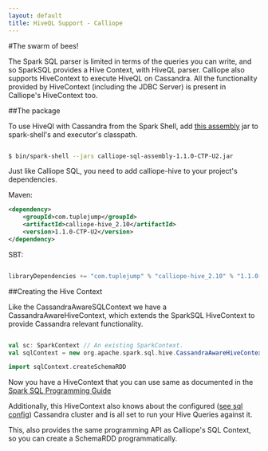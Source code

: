 ```yaml
---
layout: default
title: HiveQL Support - Calliope
---
```

#The swarm of bees!

The Spark SQL parser is limited in terms of the queries you can write, and so SparkSQL provides a Hive Context, with HiveQL parser. Calliope also supports HiveContext to execute HiveQL on Cassandra. All the functionality provided by HiveContext (including the JDBC Server) is present in Calliope's HiveContext too.

##The package

To use HiveQl with Cassandra from the Spark Shell, add [this assembly](http://downloads.tuplejump.com/calliope-hive-assembly-1.1.0-CTP-U2.jar) jar to spark-shell's and executor's classpath.

```sh

$ bin/spark-shell --jars calliope-sql-assembly-1.1.0-CTP-U2.jar

```

Just like Calliope SQL, you need to add calliope-hive to your project's dependencies.

Maven:

```xml
<dependency>
    <groupId>com.tuplejump</groupId>
    <artifactId>calliope-hive_2.10</artifactId>
    <version>1.1.0-CTP-U2</version>
</dependency>

```

SBT:

```scala

libraryDependencies += "com.tuplejump" % "calliope-hive_2.10" % "1.1.0-CTP-U2"

```

##Creating the Hive Context

Like the CassandraAwareSQLContext we have a CassandraAwareHiveContext, which extends the SparkSQL HiveContext to provide Cassandra relevant functionality.

```scala

val sc: SparkContext // An existing SparkContext.
val sqlContext = new org.apache.spark.sql.hive.CassandraAwareHiveContext(sc)

import sqlContext.createSchemaRDD

```

Now you have a HiveContext that you can use same as documented in the [Spark SQL Programming Guide](https://spark.apache.org/docs/latest/sql-programming-guide.html)

Additionally, this HiveContext also knows about the configured \([see sql config](start-with-sql.md)\) Cassandra cluster and is all set to run your Hive Queries against it.

This, also provides the same programming API as Calliope's SQL Context, so you can create a SchemaRDD programmatically.

